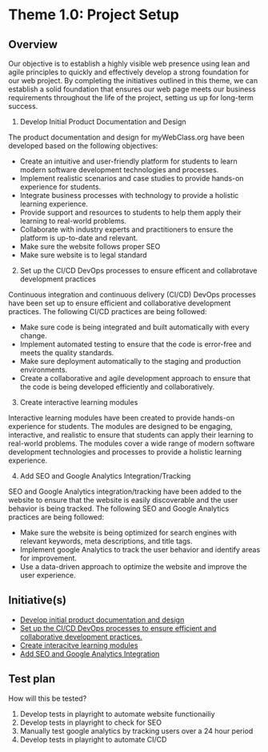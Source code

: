 # Theme 1.0: Project Setup
## Overview
Our objective is to establish a highly visible web presence using lean and agile principles to quickly and effectively
develop a strong foundation for our web project. By completing the initiatives outlined in this theme, we can establish a
solid foundation that ensures our web page meets our business requirements throughout the life of the project, setting
us up for long-term success.

 1. Develop Initial Product Documentation and Design

The product documentation and design for myWebClass.org have been developed based on the following objectives:
- Create an intuitive and user-friendly platform for students to learn modern software development technologies and processes.
- Implement realistic scenarios and case studies to provide hands-on experience for students.
- Integrate business processes with technology to provide a holistic learning experience.
- Provide support and resources to students to help them apply their learning to real-world problems.
- Collaborate with industry experts and practitioners to ensure the platform is up-to-date and relevant.
- Make sure the website follows proper SEO
- Make sure website is to legal standard

 2. Set up the CI/CD DevOps processes to ensure efficent and collabrotave development practices

Continuous integration and continuous delivery (CI/CD) DevOps processes have been set up to ensure efficient and collaborative development practices. The following CI/CD practices are being followed:
- Make sure code is being integrated and built automatically with every change.
- Implement automated testing to ensure that the code is error-free and meets the quality standards.
- Make sure deployment automatically to the staging and production environments.
- Create a collaborative and agile development approach to ensure that the code is being developed efficiently and collaboratively.


 3. Create interactive learning modules

Interactive learning modules have been created to provide hands-on experience for students. The modules are designed to be engaging, interactive, and realistic to ensure that students can apply their learning to real-world problems. The modules cover a wide range of modern software development technologies and processes to provide a holistic learning experience.

 4. Add SEO and Google Analytics Integration/Tracking

SEO and Google Analytics integration/tracking have been added to the website to ensure that the website is easily discoverable and the user behavior is being tracked. The following SEO and Google Analytics practices are being followed:

- Make sure the website is being optimized for search engines with relevant keywords, meta descriptions, and title tags.
- Implement google Analytics to track the user behavior and identify areas for improvement.
- Use a data-driven approach to optimize the website and improve the user experience.

## Initiative(s)

* [Develop initial product documentation and design](documentation/templates/theme/initiatives/initiative4.md)
* [Set up the CI/CD DevOps processes to ensure efficient and collaborative development practices.](documentation/templates/theme/initiatives/initiative3.md)
* [Create interacitve learning modules](documentation/templates/theme/initiatives/initiative1.md)
* [Add SEO and Google Analytics Integration](documentation/templates/theme/initiatives/initiative2.md)

## Test plan
How will this be tested?
 1. Develop tests in playright to automate website functionailiy
 2. Develop tests in playright to check for SEO
 3. Manually test google analytics by tracking users over a 24 hour period
 4. Develop tests in playright to automate CI/CD
